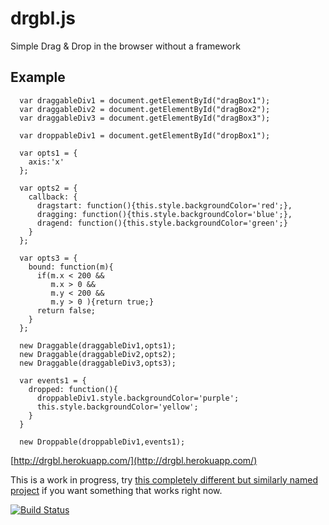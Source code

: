 drgbl.js
============

Simple Drag &amp; Drop in the browser without a framework

## Example

      var draggableDiv1 = document.getElementById("dragBox1");
      var draggableDiv2 = document.getElementById("dragBox2");
      var draggableDiv3 = document.getElementById("dragBox3");

      var droppableDiv1 = document.getElementById("dropBox1");

      var opts1 = {
        axis:'x'
      };

      var opts2 = {
        callback: {
          dragstart: function(){this.style.backgroundColor='red';},
          dragging: function(){this.style.backgroundColor='blue';},
          dragend: function(){this.style.backgroundColor='green';}
        }
      };

      var opts3 = {
        bound: function(m){
          if(m.x < 200 &&
             m.x > 0 &&
             m.y < 200 &&
             m.y > 0 ){return true;}
          return false;
        }
      };

      new Draggable(draggableDiv1,opts1);
      new Draggable(draggableDiv2,opts2);
      new Draggable(draggableDiv3,opts3);

      var events1 = {
        dropped: function(){
          droppableDiv1.style.backgroundColor='purple';
          this.style.backgroundColor='yellow';
        }
      }

      new Droppable(droppableDiv1,events1);
 
[http://drgbl.herokuapp.com/](http://drgbl.herokuapp.com/)

This is a work in progress, try [this completely different but similarly named project](https://github.com/gtramontina/draggable.js) if you want something that works right now.

[![Build Status](https://secure.travis-ci.org/kenoir/drgbl.js.png?branch=master)](http://travis-ci.org/kenoir/drgbl.js)
